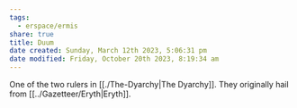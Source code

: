 ```yaml
---
tags:
  - erspace/ermis
share: true
title: Duum
date created: Sunday, March 12th 2023, 5:06:31 pm
date modified: Friday, October 20th 2023, 8:19:34 am
---
```


One of the two rulers in [[./The-Dyarchy|The Dyarchy]]. They originally hail from [[../Gazetteer/Eryth|Eryth]]. 